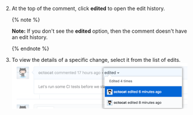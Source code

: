 2. At the top of the comment, click **edited** to open the edit history.

      {% note %}

      **Note:** If you don't see the **edited** option, then the comment doesn't have an edit history.

      {% endnote %}

3. To view the details of a specific change, select it from the list of edits.
  ![View edit details for comment](/assets/images/help/repository/choose-comment-edit-to-expand.png)
